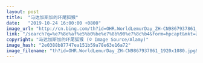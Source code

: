 ```yaml
---
layout: post
title:  "马达加斯加的环尾狐猴"
date:   "2019-10-24 16:00:00 +0800"
image_url: "http://cn.bing.com/th?id=OHR.WorldLemurDay_ZH-CN9867937861_1920x1080.jpg&rf=LaDigue_1920x1080.jpg&pid=hp"
link: "/search?q=%e7%8e%af%e5%b0%be%e7%8b%90%e7%8c%b4&form=hpcapt&mkt=zh-cn"
copyright: "马达加斯加的环尾狐猴 (© Image Source/Alamy)"
image_hash: "2e0388b87747ea151b59a78e63e16a72"
image_filename: "th?id=OHR.WorldLemurDay_ZH-CN9867937861_1920x1080.jpg&rf=LaDigue_1920x1080.jpg&pid=hp"
---
```

